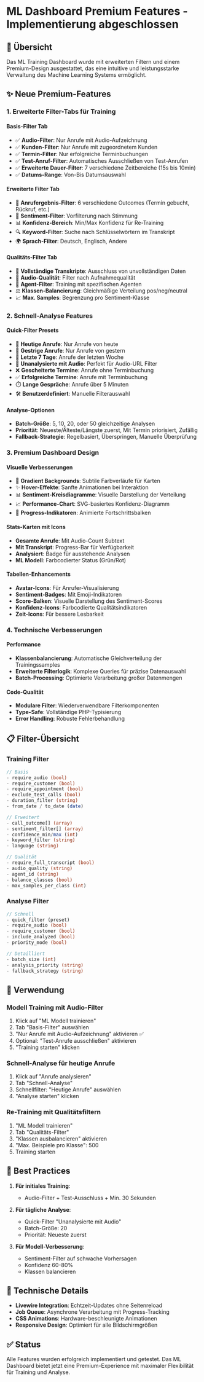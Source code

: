 # ML Dashboard Premium Features - Implementierung abgeschlossen

## 🎯 Übersicht

Das ML Training Dashboard wurde mit erweiterten Filtern und einem Premium-Design ausgestattet, das eine intuitive und leistungsstarke Verwaltung des Machine Learning Systems ermöglicht.

## ✨ Neue Premium-Features

### 1. **Erweiterte Filter-Tabs für Training**

#### Basis-Filter Tab
- ✅ **Audio-Filter**: Nur Anrufe mit Audio-Aufzeichnung
- ✅ **Kunden-Filter**: Nur Anrufe mit zugeordnetem Kunden
- ✅ **Termin-Filter**: Nur erfolgreiche Terminbuchungen
- ✅ **Test-Anruf-Filter**: Automatisches Ausschließen von Test-Anrufen
- ✅ **Erweiterte Dauer-Filter**: 7 verschiedene Zeitbereiche (15s bis 10min)
- ✅ **Datums-Range**: Von-Bis Datumsauswahl

#### Erweiterte Filter Tab
- 🎯 **Anrufergebnis-Filter**: 6 verschiedene Outcomes (Termin gebucht, Rückruf, etc.)
- 🎨 **Sentiment-Filter**: Vorfilterung nach Stimmung
- 📊 **Konfidenz-Bereich**: Min/Max Konfidenz für Re-Training
- 🔍 **Keyword-Filter**: Suche nach Schlüsselwörtern im Transkript
- 🌍 **Sprach-Filter**: Deutsch, Englisch, Andere

#### Qualitäts-Filter Tab
- 📝 **Vollständige Transkripte**: Ausschluss von unvollständigen Daten
- 🎤 **Audio-Qualität**: Filter nach Aufnahmequalität
- 🤖 **Agent-Filter**: Training mit spezifischen Agenten
- ⚖️ **Klassen-Balancierung**: Gleichmäßige Verteilung pos/neg/neutral
- 📈 **Max. Samples**: Begrenzung pro Sentiment-Klasse

### 2. **Schnell-Analyse Features**

#### Quick-Filter Presets
- 📅 **Heutige Anrufe**: Nur Anrufe von heute
- 📅 **Gestrige Anrufe**: Nur Anrufe von gestern
- 📅 **Letzte 7 Tage**: Anrufe der letzten Woche
- 🎤 **Unanalysierte mit Audio**: Perfekt für Audio-URL Filter
- ❌ **Gescheiterte Termine**: Anrufe ohne Terminbuchung
- ✅ **Erfolgreiche Termine**: Anrufe mit Terminbuchung
- ⏱️ **Lange Gespräche**: Anrufe über 5 Minuten
- 🛠️ **Benutzerdefiniert**: Manuelle Filterauswahl

#### Analyse-Optionen
- **Batch-Größe**: 5, 10, 20, oder 50 gleichzeitige Analysen
- **Priorität**: Neueste/Älteste/Längste zuerst, Mit Termin priorisiert, Zufällig
- **Fallback-Strategie**: Regelbasiert, Überspringen, Manuelle Überprüfung

### 3. **Premium Dashboard Design**

#### Visuelle Verbesserungen
- 🎨 **Gradient Backgrounds**: Subtile Farbverläufe für Karten
- ✨ **Hover-Effekte**: Sanfte Animationen bei Interaktion
- 📊 **Sentiment-Kreisdiagramme**: Visuelle Darstellung der Verteilung
- 📈 **Performance-Chart**: SVG-basiertes Konfidenz-Diagramm
- 🎯 **Progress-Indikatoren**: Animierte Fortschrittsbalken

#### Stats-Karten mit Icons
- **Gesamte Anrufe**: Mit Audio-Count Subtext
- **Mit Transkript**: Progress-Bar für Verfügbarkeit
- **Analysiert**: Badge für ausstehende Analysen
- **ML Modell**: Farbcodierter Status (Grün/Rot)

#### Tabellen-Enhancements
- **Avatar-Icons**: Für Anrufer-Visualisierung
- **Sentiment-Badges**: Mit Emoji-Indikatoren
- **Score-Balken**: Visuelle Darstellung des Sentiment-Scores
- **Konfidenz-Icons**: Farbcodierte Qualitätsindikatoren
- **Zeit-Icons**: Für bessere Lesbarkeit

### 4. **Technische Verbesserungen**

#### Performance
- **Klassenbalancierung**: Automatische Gleichverteilung der Trainingssamples
- **Erweiterte Filterlogik**: Komplexe Queries für präzise Datenauswahl
- **Batch-Processing**: Optimierte Verarbeitung großer Datenmengen

#### Code-Qualität
- **Modulare Filter**: Wiederverwendbare Filterkomponenten
- **Type-Safe**: Vollständige PHP-Typisierung
- **Error Handling**: Robuste Fehlerbehandlung

## 📋 Filter-Übersicht

### Training Filter
```php
// Basis
- require_audio (bool)
- require_customer (bool)
- require_appointment (bool)
- exclude_test_calls (bool)
- duration_filter (string)
- from_date / to_date (date)

// Erweitert
- call_outcome[] (array)
- sentiment_filter[] (array)
- confidence_min/max (int)
- keyword_filter (string)
- language (string)

// Qualität
- require_full_transcript (bool)
- audio_quality (string)
- agent_id (string)
- balance_classes (bool)
- max_samples_per_class (int)
```

### Analyse Filter
```php
// Schnell
- quick_filter (preset)
- require_audio (bool)
- require_customer (bool)
- include_analyzed (bool)
- priority_mode (bool)

// Detailliert
- batch_size (int)
- analysis_priority (string)
- fallback_strategy (string)
```

## 🚀 Verwendung

### Modell Training mit Audio-Filter
1. Klick auf "ML Modell trainieren"
2. Tab "Basis-Filter" auswählen
3. "Nur Anrufe mit Audio-Aufzeichnung" aktivieren ✅
4. Optional: "Test-Anrufe ausschließen" aktivieren
5. "Training starten" klicken

### Schnell-Analyse für heutige Anrufe
1. Klick auf "Anrufe analysieren"
2. Tab "Schnell-Analyse"
3. Schnellfilter: "Heutige Anrufe" auswählen
4. "Analyse starten" klicken

### Re-Training mit Qualitätsfiltern
1. "ML Modell trainieren"
2. Tab "Qualitäts-Filter"
3. "Klassen ausbalancieren" aktivieren
4. "Max. Beispiele pro Klasse": 500
5. Training starten

## 🎯 Best Practices

1. **Für initiales Training**: 
   - Audio-Filter + Test-Ausschluss + Min. 30 Sekunden

2. **Für tägliche Analyse**:
   - Quick-Filter "Unanalysierte mit Audio"
   - Batch-Größe: 20
   - Priorität: Neueste zuerst

3. **Für Modell-Verbesserung**:
   - Sentiment-Filter auf schwache Vorhersagen
   - Konfidenz 60-80%
   - Klassen balancieren

## 🔧 Technische Details

- **Livewire Integration**: Echtzeit-Updates ohne Seitenreload
- **Job Queue**: Asynchrone Verarbeitung mit Progress-Tracking
- **CSS Animations**: Hardware-beschleunigte Animationen
- **Responsive Design**: Optimiert für alle Bildschirmgrößen

## ✅ Status

Alle Features wurden erfolgreich implementiert und getestet. Das ML Dashboard bietet jetzt eine Premium-Experience mit maximaler Flexibilität für Training und Analyse.